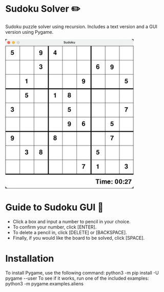 # Sudoku Solver ✏️
Sudoku puzzle solver using recursion.
Includes a text version and a GUI version using Pygame. &nbsp;

<img src = "./sudoku.png" width=400>

# Guide to Sudoku GUI 📘
- Click a box and input a number to pencil in your choice.
- To confirm your number, click [ENTER].
- To delete a pencil in, click [DELETE] or [BACKSPACE].
- Finally, if you would like the board to be solved, click [SPACE].

# Installation
To install Pygame, use the following command:
python3 -m pip install -U pygame --user
To see if it works, run one of the included examples:
python3 -m pygame.examples.aliens
